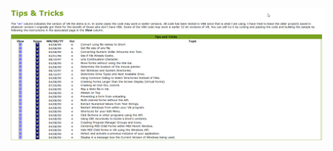 
![alt text](https://raw.githubusercontent.com/vb6coder/vb6-site-archives/main/vbexplorer/Tips-and-tricks/ss.png?raw=true)
